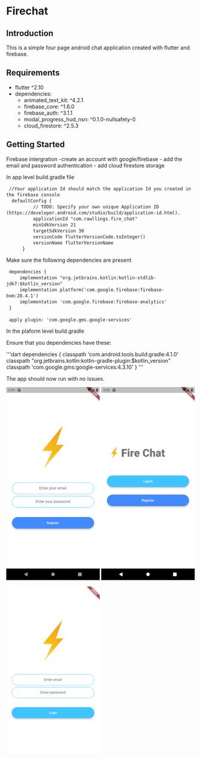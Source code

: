 # Firechat  

## Introduction
This is a simple four page android chat application created with flutter and firebase. 

## Requirements
  - flutter ^2.10
  - dependencies:
    - animated_text_kit: ^4.2.1
    - firebase_core: ^1.6.0
    - firebase_auth: ^3.1.1
    - modal_progress_hud_nsn: ^0.1.0-nullsafety-0
    - cloud_firestore: ^2.5.3

## Getting Started


 Firebase intergration
 -create an account with google/firebase
    - add the email and password authentication
    - add cloud firestore storage
 
 
 In app level build.gradle file

     
     //Your application Id should match the application Id you created in the firebase console
      defaultConfig {
              // TODO: Specify your own unique Application ID (https://developer.android.com/studio/build/application-id.html).
              applicationId "com.rawllings.fire_chat"
              minSdkVersion 21
              targetSdkVersion 30
              versionCode flutterVersionCode.toInteger()
              versionName flutterVersionName
          }
 
 Make sure the following dependencies are present
 
     dependencies {
         implementation "org.jetbrains.kotlin:kotlin-stdlib-jdk7:$kotlin_version"
         implementation platform('com.google.firebase:firebase-bom:28.4.1')
         implementation 'com.google.firebase:firebase-analytics'
     }
     
     apply plugin: 'com.google.gms.google-services'
     
 
 In the plaform level build.gradle
 
 Ensure that you dependencies have these:
 
 '''dart
  dependencies {
         classpath 'com.android.tools.build:gradle:4.1.0'
         classpath "org.jetbrains.kotlin:kotlin-gradle-plugin:$kotlin_version"
         classpath 'com.google.gms:google-services:4.3.10'
     }
 '''
 
 
 The app should now run with no issues.
 
[<img src="shots/1.png" width="250"/>](screenshot)
[<img src="shots/2.png" width="250"/>](screenshot)

[<img src="shots/4.png" width="250"/>](screenshot)


